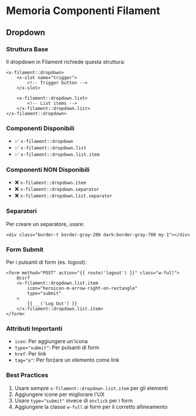 # Memoria Componenti Filament

## Dropdown

### Struttura Base
Il dropdown in Filament richiede questa struttura:
```blade
<x-filament::dropdown>
    <x-slot name="trigger">
        <!-- Trigger button -->
    </x-slot>

    <x-filament::dropdown.list>
        <!-- List items -->
    </x-filament::dropdown.list>
</x-filament::dropdown>
```

### Componenti Disponibili
- ✅ `x-filament::dropdown`
- ✅ `x-filament::dropdown.list`
- ✅ `x-filament::dropdown.list.item`

### Componenti NON Disponibili
- ❌ `x-filament::dropdown.item`
- ❌ `x-filament::dropdown.separator`
- ❌ `x-filament::dropdown.list.separator`

### Separatori
Per creare un separatore, usare:
```blade
<div class="border-t border-gray-200 dark:border-gray-700 my-1"></div>
```

### Form Submit
Per i pulsanti di form (es. logout):
```blade
<form method="POST" action="{{ route('logout') }}" class="w-full">
    @csrf
    <x-filament::dropdown.list.item
        icon="heroicon-m-arrow-right-on-rectangle"
        type="submit"
    >
        {{ __('Log Out') }}
    </x-filament::dropdown.list.item>
</form>
```

### Attributi Importanti
- `icon`: Per aggiungere un'icona
- `type="submit"`: Per pulsanti di form
- `href`: Per link
- `tag="a"`: Per forzare un elemento come link

### Best Practices
1. Usare sempre `x-filament::dropdown.list.item` per gli elementi
2. Aggiungere icone per migliorare l'UX
3. Usare `type="submit"` invece di `onclick` per i form
4. Aggiungere la classe `w-full` ai form per il corretto allineamento 